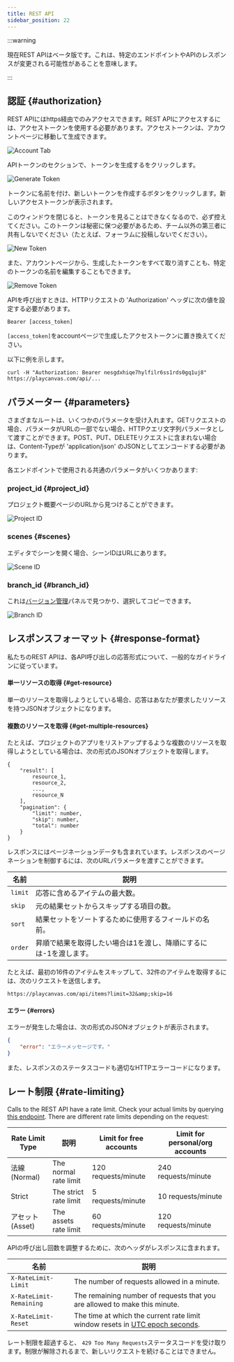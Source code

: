 ```yaml
---
title: REST API
sidebar_position: 22
---
```


:::warning

現在REST APIはベータ版です。これは、特定のエンドポイントやAPIのレスポンスが変更される可能性があることを意味します。

:::

## 認証 {#authorization}

REST APIにはhttps経由でのみアクセスできます。REST APIにアクセスするには、アクセストークンを使用する必要があります。アクセストークンは、アカウントページに移動して生成できます。

![Account Tab](/img/user-manual/api/account-tab.png)

APIトークンのセクションで、トークンを生成するをクリックします。

![Generate Token](/img/user-manual/api/generate-token.png)

トークンに名前を付け、新しいトークンを作成するボタンをクリックします。新しいアクセストークンが表示されます。

このウィンドウを閉じると、トークンを見ることはできなくなるので、必ず控えてください。このトークンは秘密に保つ必要があるため、チーム以外の第三者に共有しないでください（たとえば、フォーラムに投稿しないでください）。

![New Token](/img/user-manual/api/new-token.png)

また、アカウントページから、生成したトークンをすべて取り消すことも、特定のトークンの名前を編集することもできます。

![Remove Token](/img/user-manual/api/remove-token.png)

APIを呼び出すときは、HTTPリクエストの 'Authorization' ヘッダに次の値を設定する必要があります。

```none
Bearer [access_token]
```

`[access_token]`をaccountページで生成したアクセストークンに置き換えてください。

以下に例を示します。

```none
curl -H "Authorization: Bearer nesgdxhiqe7hylfilr6ss1rds0gq1uj8" https://playcanvas.com/api/...
```

## パラメーター {#parameters}

さまざまなルートは、いくつかのパラメータを受け入れます。GETリクエストの場合、パラメータがURLの一部でない場合、HTTPクエリ文字列パラメータとして渡すことができます。POST、PUT、DELETEリクエストに含まれない場合は、Content-Typeが 'application/json' のJSONとしてエンコードする必要があります。

各エンドポイントで使用される共通のパラメータがいくつかあります:

### project_id {#project_id}

プロジェクト概要ページのURLから見つけることができます。

![Project ID](/img/user-manual/api/project-id.png)

### scenes {#scenes}

エディタでシーンを開く場合、シーンIDはURLにあります。

![Scene ID](/img/user-manual/api/scene-id.png)

### branch_id {#branch_id}

これは[バージョン管理][5]パネルで見つかり、選択してコピーできます。

![Branch ID](/img/user-manual/api/branch-id.png)

## レスポンスフォーマット {#response-format}

私たちのREST APIは、各API呼び出しの応答形式について、一般的なガイドラインに従っています。

#### 単一リソースの取得 {#get-resource}

単一のリソースを取得しようとしている場合、応答はあなたが要求したリソースを持つJSONオブジェクトになります。

#### 複数のリソースを取得 {#get-multiple-resources}

たとえば、プロジェクトのアプリをリストアップするような複数のリソースを取得しようとしている場合は、次の形式のJSONオブジェクトを取得します。

```none
{
    "result": [
        resource_1,
        resource_2,
        ...,
        resource_N
    ],
    "pagination": {
        "limit": number,
        "skip": number,
        "total": number
    }
}
```

レスポンスにはページネーションデータも含まれています。レスポンスのページネーションを制御するには、次のURLパラメータを渡すことができます。

| 名前    | 説明                                                                                                                      |
| ------- | -------------------------------------------------------------------------------------------------------------------------------- |
| `limit` | 応答に含めるアイテムの最大数。                                                                          |
| `skip`  | 元の結果セットからスキップする項目の数。                                                                        |
| `sort`  | 結果セットをソートするために使用するフィールドの名前。 |
| `order` | 昇順で結果を取得したい場合は1を渡し、降順にするには-1を渡します。                                            |

たとえば、最初の16件のアイテムをスキップして、32件のアイテムを取得するには、次のリクエストを送信します。

```none
https://playcanvas.com/api/items?limit=32&amp;skip=16
```

#### エラー {#errors}

エラーが発生した場合は、次の形式のJSONオブジェクトが表示されます。

```json
{
    "error": "エラーメッセージです。"
}
```

また、レスポンスのステータスコードも適切なHTTPエラーコードになります。

## レート制限 {#rate-limiting}

Calls to the REST API have a rate limit. Check your actual limits by querying [this endpoint](https://playcanvas.com/api/ratelimits). There are different rate limits depending on the request:

| Rate Limit Type | 説明               | Limit for free accounts | Limit for personal/org accounts |
| --------------- | ------------------------- | ----------------------- | ------------------------------- |
| 法線 (Normal)          | The normal rate limit     | 120 requests/minute     | 240 requests/minute             |
| Strict          | The strict rate limit     | 5 requests/minute       | 10 requests/minute              |
| アセット (Asset)          | The assets rate limit     | 60 requests/minute      | 120 requests/minute             |


APIの呼び出し回数を調整するために、次のヘッダがレスポンスに含まれます。

| 名前                    | 説明                                                                                                             |
| ----------------------- | ----------------------------------------------------------------------------------------------------------------------- |
| `X-RateLimit-Limit`     | The number of requests allowed in a minute.                                                                             |
| `X-RateLimit-Remaining` | The remaining number of requests that you are allowed to make this minute.                                              |
| `X-RateLimit-Reset`     | The time at which the current rate limit window resets in [UTC epoch seconds](https://en.wikipedia.org/wiki/Unix_time). |

レート制限を超過すると、 `429 Too Many Requests`ステータスコードを受け取ります。制限が解除されるまで、新しいリクエストを続けることはできません。

[5]: /user-manual/version-control/
